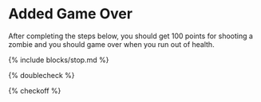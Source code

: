 # Added Game Over

After completing the steps below, you should get 100 points for shooting a zombie and you should game over when you run out of health.

{% include blocks/stop.md %}

{% doublecheck %}

{% checkoff %}
